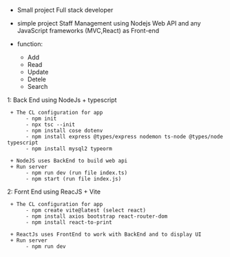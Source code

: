 
+ Small project Full stack developer

+ simple project Staff Management using Nodejs Web API and any JavaScript frameworks (MVC,React) as Front-end

+ function:
     - Add
     - Read
     - Update
     - Detele
     - Search

1: Back End using NodeJs + typescript

     + The CL configuration for app
          - npm init
          - npx tsc --init
          - npm install cose dotenv
          - npm install express @types/express nodemon ts-node @types/node typescript
          - npm install mysql2 typeorm

     + NodeJS uses BackEnd to build web api
     + Run server 
          - npm run dev (run file index.ts)
          - npm start (run file index.js)

2: Fornt End using ReacJS + Vite

     + The CL configuration for app
          - npm create vite@latest (select react)
          - npm install axios bootstrap react-router-dom
          - npm install react-to-print

     + ReactJs uses FrontEnd to work with BackEnd and to display UI
     + Run server 
          - npm run dev